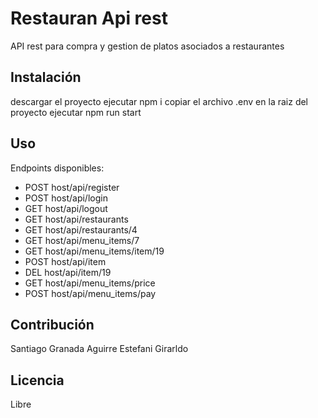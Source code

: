 # Restauran Api rest

API rest para compra y gestion de platos asociados a restaurantes

## Instalación

descargar el proyecto
ejecutar npm i
copiar el archivo .env en la raiz del proyecto
ejecutar npm run start


## Uso

Endpoints disponibles:
  - POST host/api/register
  - POST host/api/login
  - GET host/api/logout
  - GET host/api/restaurants
  - GET host/api/restaurants/4
  - GET host/api/menu_items/7
  - GET host/api/menu_items/item/19
  - POST host/api/item
  - DEL host/api/item/19
  - GET host/api/menu_items/price
  - POST host/api/menu_items/pay

## Contribución

Santiago Granada Aguirre
Estefani Girarldo

## Licencia

Libre
